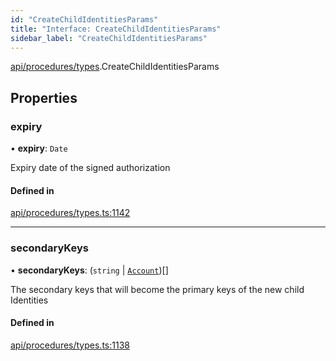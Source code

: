 ```yaml
---
id: "CreateChildIdentitiesParams"
title: "Interface: CreateChildIdentitiesParams"
sidebar_label: "CreateChildIdentitiesParams"
---
```


[api/procedures/types](../../../../../modules/API/Procedures/Types/Types.md).CreateChildIdentitiesParams

## Properties

### expiry

• **expiry**: `Date`

Expiry date of the signed authorization

#### Defined in

[api/procedures/types.ts:1142](https://github.com/PolymeshAssociation/polymesh-sdk/blob/372a67e5d/src/api/procedures/types.ts#L1142)

___

### secondaryKeys

• **secondaryKeys**: (`string` \| [`Account`](../../../../../classes/API/Entities/Account/Account.md))[]

The secondary keys that will become the primary keys of the new child Identities

#### Defined in

[api/procedures/types.ts:1138](https://github.com/PolymeshAssociation/polymesh-sdk/blob/372a67e5d/src/api/procedures/types.ts#L1138)
